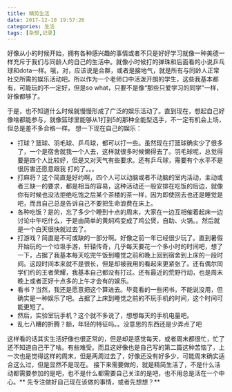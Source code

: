 ```yaml
---
title: 精剪生活
date: 2017-12-10 19:57:26
categories: 生活
tags: [杂想,记录]
---
```


好像从小的时候开始，拥有各种感兴趣的事情或者不只是好好学习就像一种美德一样充斥于我们与同龄人的自己的生活中。就像小时候打的弹珠和后面看的小说乒乓球和dota一样。哦，对，应该说是合群，或者是接地气，就是所有与同龄人正常社交所需的娱乐活动吧。所以作为一个老师口中活泼开朗的学生，这些我基本都有，可能玩的不一定好，但是so what，只要不是像“那些只爱学习的同学”一样，好像都够了。

<!--more-->


于是，也不知道什么时候就慢慢形成了广泛的娱乐活动了。直到现在，想起自己好像啥都能参与，就像篮球里能够从1打到5的那种全能型选手，不一定有机会上场，但总是差不多合格一样。
想一下现在自己的娱乐：
* 打球？篮球、羽毛球、乒乓球，都可以打一些。虽然现在打篮球确实少了很多了，一个是宿舍就我一个人去，这样就很多时候懒得去了。羽毛球呢，总觉得要是四个人比较好，但是又对天气有些要求。还有乒乓球，需要有个水平不是很厉害还愿意跟我 打的了。。。
* 打麻将？这个简直是好约啊，四个人可以动脑或者不动脑的室内活动，主动或者三缺一的要求，都是相当的容易，这种活动还一般安排在吃饭的后边，就像你有时候也没法拒绝吃饱之后某个茶楼的茶一样，因为即使回去也还是睡觉是吧，而且自己总是告诉自己不要把生命浪费在床上。
* 各种吃饭？是的，忘了多少个睡到十点的周末，大家在一边互相催着起床一边讨论中午吃什么，于是由简单的黄焖鸡变成了鸡公煲，自助、火锅。。然后就是一个白天很快就过去了。
* 打游戏？简直是不可或缺的一部分啊。好像之前一年已经很少玩了。直到暑假开始玩的一个垃圾手游，轩辕传奇，几乎每天要花一个多小时的时间吧，想了一下，占据了我基本每天吃完午饭到睡觉之前和晚上回到宿舍到上床的一段时间。这段时间本来就不是很长，但是却被我用的看起来更紧张了。还有偶尔同学们约的王者荣耀，我基本自己都没有打过。还有最近的荒野行动，也是周末晚上或者正好十点多的上午才会有的娱乐。
* 看书？当然，我还是愿意把这个算进去。毕竟看的一些闲书，不能说没用，但确实是一种娱乐了吧。占据了上床到睡觉之前的不玩手机的时间，这个时间可能更短了。
* 然后，实验室玩手机？这个就不多说了，想想每天的手机电量吧。
* 乱七八糟的折腾？额，年轻的特征吗。。没意思的东西还是少弄点了吧

这样看的话其实生活好像也很正常的，但是却是感觉每天，或者周末都很忙，忙了还不知道自己干了啥。有些难受。而且这好像也是自己写的第二篇这种苦恼了，上一次也是觉得这样的周末，但是两周过去了，好像还没有好多少，可能周末确实适合这么过，但是显然不是现在。
接下来需要做的，就是精简生活了，不是什么活动都需要参加的是吧，也不是什么都需要自己关注的是吧，也不用总是活在一个中心。** 先专注做好自己现在该做的事情，或者先想想？**
